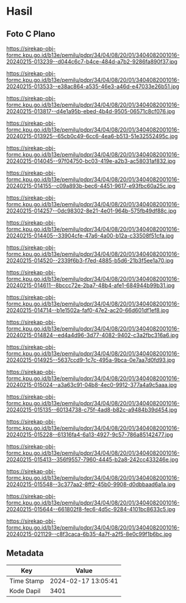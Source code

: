 # Hasil

## Foto C Plano

https://sirekap-obj-formc.kpu.go.id/b13e/pemilu/pdpr/34/04/08/20/01/3404082001016-20240215-013239--d044c6c7-b4ce-484d-a7b2-9286fa890f37.jpg

https://sirekap-obj-formc.kpu.go.id/b13e/pemilu/pdpr/34/04/08/20/01/3404082001016-20240215-013533--e38ac864-a535-46e3-a46d-e47033e26b51.jpg

https://sirekap-obj-formc.kpu.go.id/b13e/pemilu/pdpr/34/04/08/20/01/3404082001016-20240215-013817--d4e1a95b-ebed-4b4d-9505-06571c8cf076.jpg

https://sirekap-obj-formc.kpu.go.id/b13e/pemilu/pdpr/34/04/08/20/01/3404082001016-20240215-013925--65cb0c49-6cc6-4ea6-b513-51e32552495c.jpg

https://sirekap-obj-formc.kpu.go.id/b13e/pemilu/pdpr/34/04/08/20/01/3404082001016-20240215-014045--97f04750-bc03-419e-a2b3-ac58031af832.jpg

https://sirekap-obj-formc.kpu.go.id/b13e/pemilu/pdpr/34/04/08/20/01/3404082001016-20240215-014155--c09a893b-bec6-4451-9617-e93fbc60a25c.jpg

https://sirekap-obj-formc.kpu.go.id/b13e/pemilu/pdpr/34/04/08/20/01/3404082001016-20240215-014257--0dc98302-8e21-4e01-964b-575fb49df88c.jpg

https://sirekap-obj-formc.kpu.go.id/b13e/pemilu/pdpr/34/04/08/20/01/3404082001016-20240215-014405--33904cfe-47a6-4a00-b12a-c33508f51cfa.jpg

https://sirekap-obj-formc.kpu.go.id/b13e/pemilu/pdpr/34/04/08/20/01/3404082001016-20240215-014520--2339f6b3-f7ed-4885-b5d6-21b3f5ee1a70.jpg

https://sirekap-obj-formc.kpu.go.id/b13e/pemilu/pdpr/34/04/08/20/01/3404082001016-20240215-014611--8bccc72e-2ba7-48b4-afe1-684944b99b31.jpg

https://sirekap-obj-formc.kpu.go.id/b13e/pemilu/pdpr/34/04/08/20/01/3404082001016-20240215-014714--b1e1502a-faf0-47e2-ac20-66d601df1ef8.jpg

https://sirekap-obj-formc.kpu.go.id/b13e/pemilu/pdpr/34/04/08/20/01/3404082001016-20240215-014824--ed4a4d96-3d77-4082-9402-c3a2fbc316a6.jpg

https://sirekap-obj-formc.kpu.go.id/b13e/pemilu/pdpr/34/04/08/20/01/3404082001016-20240215-014925--5637ccd9-1c7c-495a-9bca-0e7aa7d0fd93.jpg

https://sirekap-obj-formc.kpu.go.id/b13e/pemilu/pdpr/34/04/08/20/01/3404082001016-20240215-015024--a3a63c91-04b8-4ec0-9912-377a4a9c5aaa.jpg

https://sirekap-obj-formc.kpu.go.id/b13e/pemilu/pdpr/34/04/08/20/01/3404082001016-20240215-015135--60134738-c75f-4ad8-b82c-a9484b39d454.jpg

https://sirekap-obj-formc.kpu.go.id/b13e/pemilu/pdpr/34/04/08/20/01/3404082001016-20240215-015228--61316fa4-6a13-4927-9c57-786a85142477.jpg

https://sirekap-obj-formc.kpu.go.id/b13e/pemilu/pdpr/34/04/08/20/01/3404082001016-20240215-015413--356f9557-7960-4445-b2a8-242cc433246e.jpg

https://sirekap-obj-formc.kpu.go.id/b13e/pemilu/pdpr/34/04/08/20/01/3404082001016-20240215-015548--3c377aa2-8ff2-45b0-9908-d0dbbaad6a1a.jpg

https://sirekap-obj-formc.kpu.go.id/b13e/pemilu/pdpr/34/04/08/20/01/3404082001016-20240215-015644--661802f8-fec6-4d5c-9284-4101bc8633c5.jpg

https://sirekap-obj-formc.kpu.go.id/b13e/pemilu/pdpr/34/04/08/20/01/3404082001016-20240215-021129--c8f3caca-6b35-4a7f-a2f5-8e0c99f1b6bc.jpg


## Metadata

| Key        | Value               |
| ---------- | ------------------- |
| Time Stamp | 2024-02-17 13:05:41 |
| Kode Dapil | 3401                |



